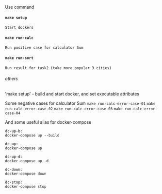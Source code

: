  Use command

#### `make setup`
    Start dockers

#### `make run-calc`
    Run positive case for calculator Sum

#### `make run-sort`
    Run result for task2 (take more popular 3 cities)

###### others

'make setup' - build and start docker, and set executable attributes

Some negative cases for calculator Sum
`make run-calc-error-case-01`
`make run-calc-error-case-02`
`make run-calc-error-case-03`
`make run-calc-error-case-04`

And some useful alias for docker-compose
```shell
dc-up-b:
docker-compose up --build

dc-up:
docker-compose up

dc-up-d:
docker-compose up -d

dc-down:
docker-compose down

dc-stop:
docker-compose stop
```
